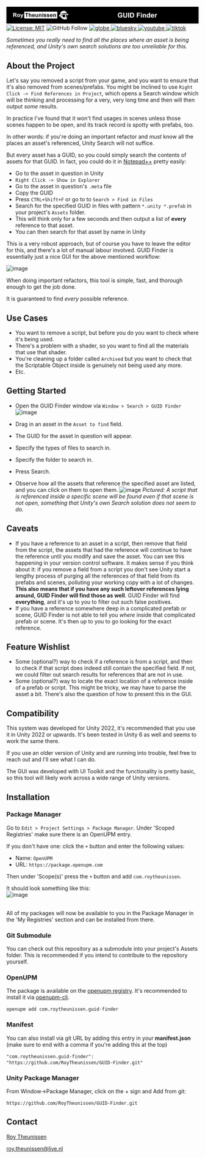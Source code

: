 [![Roy Theunissen](Documentation~/Github%20Header.jpg)](http://roytheunissen.com)
[![License: MIT](https://img.shields.io/badge/License-MIT-brightgreen.svg)](LICENSE.md)
![GitHub Follow](https://img.shields.io/github/followers/RoyTheunissen?label=RoyTheunissen&style=social)
<a href="https://roytheunissen.com" target="blank"><picture>
    <source media="(prefers-color-scheme: dark)" srcset="https://github.com/RoyTheunissen/RoyTheunissen/raw/master/globe_dark.png">
    <source media="(prefers-color-scheme: light)" srcset="https://github.com/RoyTheunissen/RoyTheunissen/raw/master/globe_light.png">
    <img alt="globe" src="globe_dark.png" width="20" height="20" />
</picture></a>
<a href="https://bsky.app/profile/roytheunissen.com" target="blank"><picture>
    <source media="(prefers-color-scheme: dark)" srcset="https://github.com/RoyTheunissen/RoyTheunissen/raw/master/bluesky_dark.png">
    <source media="(prefers-color-scheme: light)" srcset="https://github.com/RoyTheunissen/RoyTheunissen/raw/master/bluesky_light.png">
    <img alt="bluesky" src="bluesky_dark.png" width="20" height="20" />
</picture></a>
<a href="https://www.youtube.com/c/r_m_theunissen" target="blank"><picture>
    <source media="(prefers-color-scheme: dark)" srcset="https://github.com/RoyTheunissen/RoyTheunissen/raw/master/youtube_dark.png">
    <source media="(prefers-color-scheme: light)" srcset="https://github.com/RoyTheunissen/RoyTheunissen/raw/master/youtube_light.png">
    <img alt="youtube" src="youtube_dark.png" width="20" height="20" />
</picture></a> 
<a href="https://www.tiktok.com/@roy_theunissen" target="blank"><picture>
    <source media="(prefers-color-scheme: dark)" srcset="https://github.com/RoyTheunissen/RoyTheunissen/raw/master/tiktok_dark.png">
    <source media="(prefers-color-scheme: light)" srcset="https://github.com/RoyTheunissen/RoyTheunissen/raw/master/tiktok_light.png">
    <img alt="tiktok" src="tiktok_dark.png" width="20" height="20" />
</picture></a>

_Sometimes you really need to find all the places where an asset is being referenced, and Unity's own search solutions are too unreliable for this._

## About the Project

Let's say you removed a script from your game, and you want to ensure that it's also removed from scenes/prefabs. You might be inclined to use `Right Click -> Find References in Project`, which opens a Search window which will be thinking and processing for a very, very long time and then will then output _some_ results.

In practice I've found that it won't find usages in scenes unless those scenes happen to be open, and its track record is spotty with prefabs, too.

In other words: if you're doing an important refactor and _must_ know all the places an asset's referenced, Unity Search will not suffice.

But every asset has a GUID, so you could simply search the contents of assets for that GUID. In fact, you could do it in [Notepad++](https://notepad-plus-plus.org/) pretty easily:
- Go to the asset in question in Unity
- `Right Click -> Show in Explorer`
- Go to the asset in question's `.meta` file
- Copy the GUID
- Press `CTRL+Shift+F` or go to to `Search > Find in Files`
- Search for the specified GUID in files with pattern `*.unity *.prefab` in your project's `Assets` folder.
- This will think only for a few seconds and then output a list of **every** reference to that asset.
- You can then search for that asset by name in Unity

This is a very robust approach, but of course you have to leave the editor for this, and there's a lot of manual labour involved. GUID Finder is essentially just a nice GUI for the above mentioned workflow:

![image](https://github.com/user-attachments/assets/2c88b227-b5b3-41d4-9ce4-41343782d30d)

When doing important refactors, this tool is simple, fast, and thorough enough to get the job done.

It is guaranteed to find *every* possible reference.

## Use Cases
- You want to remove a script, but before you do you want to check where it's being used.
- There's a problem with a shader, so you want to find all the materials that use that shader.
- You're cleaning up a folder called `Archived` but you want to check that the Scriptable Object inside is genuinely not being used any more.
- Etc.

## Getting Started

- Open the GUID Finder window via `Window > Search > GUID Finder`
  ![image](https://github.com/user-attachments/assets/2b3ed868-6076-4bc2-a296-47bf4a10d6b9)

- Drag in an asset in the `Asset to find` field.
- The GUID for the asset in question will appear.
- Specify the types of files to search in.
- Specify the folder to search in.
- Press Search.
- Observe how all the assets that reference the specified asset are listed, and you can click on them to open them.
![image](https://github.com/user-attachments/assets/d9c78a48-d2a5-49dc-be3b-9c0082d2bf79)
_Pictured: A script that is referenced inside a specific scene will be found even if that scene is not open, something that Unity's own Search solution does not seem to do._

## Caveats
- If you have a reference to an asset in a script, then remove that field from the script, the assets that had the reference will continue to have the reference until you modify and save the asset. You can see this happening in your version control software. It makes sense if you think about it: if you remove a field from a script you don't see Unity start a lengthy process of purging all the references of that field from its prefabs and scenes, polluting your working copy with a lot of changes. **This also means that if you have any such leftover references lying around, GUID Finder will find those as well**. GUID Finder will find **everything**, and it's up to you to filter out such false positives.
- If you have a reference somewhere deep in a complicated prefab or scene, GUID Finder is not able to tell you _where_ inside that complicated prefab or scene. It's then up to you to go looking for the exact reference.

## Feature Wishlist
- Some (optional?) way to check if a reference is from a script, and then to check if that script does indeed still contain the specified field. If not, we could filter out search results for references that are not in use.
- Some (optional?) way to locate the exact location of a reference inside of a prefab or script. This might be tricky, we may have to parse the asset a bit. There's also the question of how to present this in the GUI.

## Compatibility

This system was developed for Unity 2022, it's recommended that you use it in Unity 2022 or upwards. It's been tested in Unity 6 as well and seems to work the same there.

If you use an older version of Unity and are running into trouble, feel free to reach out and I'll see what I can do.

The GUI was developed with UI Toolkit and the functionality is pretty basic, so this tool will likely work across a wide range of Unity versions.

## Installation

### Package Manager

Go to `Edit > Project Settings > Package Manager`. Under 'Scoped Registries' make sure there is an OpenUPM entry.

If you don't have one: click the `+` button and enter the following values:

- Name: `OpenUPM` <br />
- URL: `https://package.openupm.com` <br />

Then under 'Scope(s)' press the `+` button and add `com.roytheunissen`.

It should look something like this: <br />
![image](https://user-images.githubusercontent.com/3997055/185363839-37b3bb3d-f70c-4dbd-b30d-cc8a93b592bb.png)

<br />
All of my packages will now be available to you in the Package Manager in the 'My Registries' section and can be installed from there.
<br />


### Git Submodule

You can check out this repository as a submodule into your project's Assets folder. This is recommended if you intend to contribute to the repository yourself.

### OpenUPM
The package is available on the [openupm registry](https://openupm.com). It's recommended to install it via [openupm-cli](https://github.com/openupm/openupm-cli).

```
openupm add com.roytheunissen.guid-finder
```

### Manifest
You can also install via git URL by adding this entry in your **manifest.json** (make sure to end with a comma if you're adding this at the top)

```
"com.roytheunissen.guid-finder": "https://github.com/RoyTheunissen/GUID-Finder.git"
```

### Unity Package Manager
From Window->Package Manager, click on the + sign and Add from git: 
```
https://github.com/RoyTheunissen/GUID-Finder.git
```


## Contact
[Roy Theunissen](https://roytheunissen.com)

[roy.theunissen@live.nl](mailto:roy.theunissen@live.nl)
